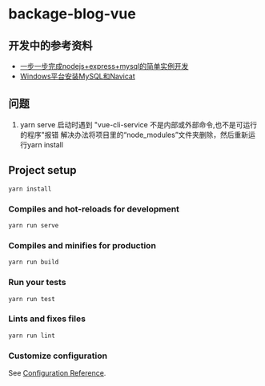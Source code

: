 # backage-blog-vue

## 开发中的参考资料

* [一步一步完成nodejs+express+mysql的简单实例开发](https://blog.csdn.net/hust_cxl/article/details/79929093)  
* [Windows平台安装MySQL和Navicat](https://my729.github.io/blog/article/MySQL%E5%92%8CNavicat%E7%9A%84%E5%AE%89%E8%A3%85.html)

## 问题

1. yarn serve 启动时遇到 "vue-cli-service 不是内部或外部命令,也不是可运行的程序"报错
解决办法将项目里的“node_modules”文件夹删除，然后重新运行yarn install

## Project setup
```
yarn install
```

### Compiles and hot-reloads for development
```
yarn run serve
```

### Compiles and minifies for production
```
yarn run build
```

### Run your tests
```
yarn run test
```

### Lints and fixes files
```
yarn run lint
```

### Customize configuration
See [Configuration Reference](https://cli.vuejs.org/config/).
